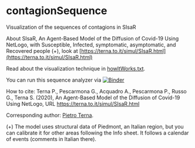 # contagionSequence
 Visualization of the sequences of contagions in SIsaR

 About SIsaR, An Agent-Based Model of the Diffusion of Covid-19 Using NetLogo, with Susceptible, Infected, symptomatic, asymptomatic, and Recovered people (+), look at [https://terna.to.it/simul/SIsaR.html](https://terna.to.it/simul/SIsaR.html)

 Read about the visualization technique in [howItWorks.txt](howItWrks.txt).

 You can run this sequence analyzer via [![Binder](https://mybinder.org/badge_logo.svg)](https://mybinder.org/v2/gh/terna/contagionSequence/master?filepath=sequentialRecords.ipynb)

 How to cite:
 Terna P., Pescarmona G., Acquadro A., Pescarmona P., Russo G., Terna S. (2020), An Agent-Based Model of the Diffusion of Covid-19 Using NetLogo, URL https://terna.to.it/simul/SIsaR.html

 Corresponding author: [Pietro Terna](mailto:pietro.terna@unito.it).

 (+) The model uses structural data of Piedmont, an Italian region, but you can calibrate it for other areas following the Info sheet. It follows a calendar of events (comments in Italian there).
